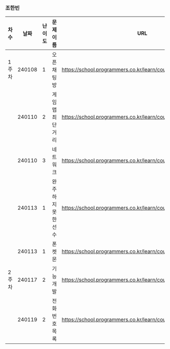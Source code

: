 
### 조한빈
|차수|날짜|난이도|문제 이름|URL|비고|
|----|----|----|----|----|----|
|1주차|240108|1|오픈채팅방|https://school.programmers.co.kr/learn/courses/30/lessons/42888|2019 KAKAO WINTER INTERNSHIP|
||240110|2|게임 맵 최단거리|https://school.programmers.co.kr/learn/courses/30/lessons/1844|알고리즘 고득점 Kit|
||240110|3|네트워크|https://school.programmers.co.kr/learn/courses/30/lessons/43162|알고리즘 고득점 Kit|
||240113|1|완주하지 못한 선수|https://school.programmers.co.kr/learn/courses/30/lessons/42576|알고리즘 고득점 Kit|
||240113|1|폰켓몬|https://school.programmers.co.kr/learn/courses/30/lessons/1845|알고리즘 고득점 Kit|
|2주차|240117|2|기능개발|https://school.programmers.co.kr/learn/courses/30/lessons/42586|알고리즘 고득점 Kit|
||240119|2|전화번호 목록|https://school.programmers.co.kr/learn/courses/30/lessons/42577|알고리즘 고득점 Kit|
